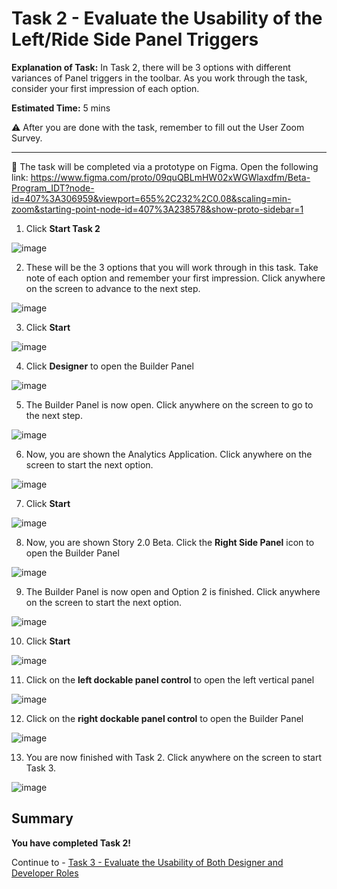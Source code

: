 # Task 2 - Evaluate the Usability of the Left/Ride Side Panel Triggers

**Explanation of Task:** In Task 2, there will be 3 options with different variances of Panel triggers in the toolbar. As you work through the task, consider your first impression of each option. 

**Estimated Time:** 5 mins

⚠️ After you are done with the task, remember to fill out the User Zoom Survey.

----------------------------------------------------------------------------------------------------------------------------------------

🚩 The task will be completed via a prototype on Figma. Open the following link: https://www.figma.com/proto/09quQBLmHW02xWGWlaxdfm/Beta-Program_IDT?node-id=407%3A306959&viewport=655%2C232%2C0.08&scaling=min-zoom&starting-point-node-id=407%3A238578&show-proto-sidebar=1

1. Click **Start Task 2**

![image](https://user-images.githubusercontent.com/112718519/198718120-33346aa9-428b-4f44-b311-060be3f1d680.png)

2. These will be the 3 options that you will work through in this task. Take note of each option and remember your first impression. Click anywhere on the screen to advance to the next step.

![image](https://user-images.githubusercontent.com/112718519/198718180-aad74c93-ffe9-48c7-ae07-95f8d7de4e6b.png)

3. Click **Start**

![image](https://user-images.githubusercontent.com/112718519/198718210-cc0422b3-e892-4565-9170-2cbe005bf25e.png)

4. Click **Designer** to open the Builder Panel

![image](https://user-images.githubusercontent.com/112718519/198718256-0449ff99-814f-4b15-83da-da2ce7012c12.png)

5. The Builder Panel is now open. Click anywhere on the screen to go to the next step.

![image](https://user-images.githubusercontent.com/112718519/198718281-399deabd-fa0e-487a-88eb-480f1b209b5a.png)

6. Now, you are shown the Analytics Application. Click anywhere on the screen to start the next option.

![image](https://user-images.githubusercontent.com/112718519/198718332-fa7c1634-e7c9-4db7-8bb2-e2fd408108a6.png)

7. Click **Start**

![image](https://user-images.githubusercontent.com/112718519/198718360-976b44a8-86ef-41f5-bd6f-a76c936b769d.png)

8. Now, you are shown Story 2.0 Beta. Click the **Right Side Panel** icon to open the Builder Panel

![image](https://user-images.githubusercontent.com/112718519/198718400-7d5ed02e-4f75-4d83-97b9-3e8bb005b8b6.png)

9. The Builder Panel is now open and Option 2 is finished. Click anywhere on the screen to start the next option.

![image](https://user-images.githubusercontent.com/112718519/198718452-b6bbfc48-84e2-4156-8cae-6846278c9249.png)

10. Click **Start**

![image](https://user-images.githubusercontent.com/112718519/198718487-3cf8a79f-0638-43bf-ad70-1a963a23a7ab.png)

11. Click on the **left dockable panel control** to open the left vertical panel

![image](https://user-images.githubusercontent.com/112718519/198718534-7ca338f8-b40f-4b4c-8d55-7cc1499d7557.png)

12. Click on the **right dockable panel control** to open the Builder Panel

![image](https://user-images.githubusercontent.com/112718519/198718551-9bf4d635-a35e-4fc2-84ad-ca3169486c11.png)

13. You are now finished with Task 2. Click anywhere on the screen to start Task 3.

![image](https://user-images.githubusercontent.com/112718519/198718651-13235867-614b-4fff-8758-96eaa297b56b.png)



## Summary

**You have completed Task 2!**

Continue to - [Task 3 - Evaluate the Usability of Both Designer and Developer Roles](../task3/README.md)
